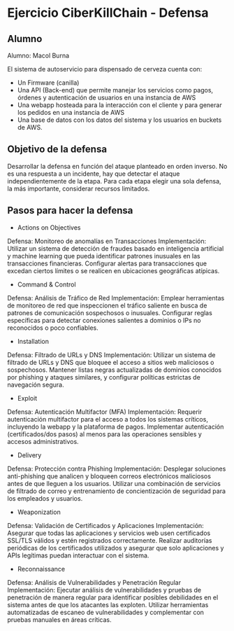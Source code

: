 # Ejercicio CiberKillChain - Defensa

## Alumno

Alumno: Macol Burna

El sistema de autoservicio para dispensado de cerveza cuenta con:

  - Un Firmware (canilla)
  - Una API (Back-end) que permite manejar los servicios como pagos, órdenes y autenticación de usuarios en una instancia de AWS
  - Una webapp hosteada para la interacción con el cliente y para generar los pedidos en una instancia de AWS
  - Una base de datos con los datos del sistema y los usuarios en buckets de AWS.

## Objetivo de la defensa

Desarrollar la defensa en función del ataque planteado en orden inverso. No es una respuesta a un incidente, hay que detectar el ataque independientemente de la etapa. Para cada etapa elegir una sola defensa, la más importante, considerar recursos limitados.

## Pasos para hacer la defensa

* Actions on Objectives

Defensa: Monitoreo de anomalías en Transacciones
Implementación: Utilizar un sistema de detección de fraudes basado en inteligencia artificial y machine learning que pueda identificar patrones inusuales en las transacciones financieras.
Configurar alertas para transacciones que excedan ciertos límites o se realicen en ubicaciones geográficas atípicas.

* Command & Control

Defensa: Análisis de Tráfico de Red
Implementación: Emplear herramientas de monitoreo de red que inspeccionen el tráfico saliente en busca de patrones de comunicación sospechosos o inusuales.
Configurar reglas específicas para detectar conexiones salientes a dominios o IPs no reconocidos o poco confiables.

* Installation

Defensa: Filtrado de URLs y DNS
Implementación: Utilizar un sistema de filtrado de URLs y DNS que bloquee el acceso a sitios web maliciosos o sospechosos.
Mantener listas negras actualizadas de dominios conocidos por phishing y ataques similares, y configurar políticas estrictas de navegación segura.

* Exploit

Defensa: Autenticación Multifactor (MFA)
Implementación: Requerir autenticación multifactor para el acceso a todos los sistemas críticos, incluyendo la webapp y la plataforma de pagos.
Implementar autenticación (certificados/dos pasos) al menos para las operaciones sensibles y accesos administrativos.

* Delivery

Defensa: Protección contra Phishing
Implementación: Desplegar soluciones anti-phishing que analicen y bloqueen correos electrónicos maliciosos antes de que lleguen a los usuarios.
Utilizar una combinación de servicios de filtrado de correo y entrenamiento de concientización de seguridad para los empleados y usuarios.

* Weaponization

Defensa: Validación de Certificados y Aplicaciones
Implementación: Asegurar que todas las aplicaciones y servicios web usen certificados SSL/TLS válidos y estén registrados correctamente.
Realizar auditorías periódicas de los certificados utilizados y asegurar que solo aplicaciones y APIs legítimas puedan interactuar con el sistema.

* Reconnaissance

Defensa: Análisis de Vulnerabilidades y Penetración Regular
Implementación: Ejecutar análisis de vulnerabilidades y pruebas de penetración de manera regular para identificar posibles debilidades en el sistema antes de que los atacantes las exploten.
Utilizar herramientas automatizadas de escaneo de vulnerabilidades y complementar con pruebas manuales en áreas críticas.


